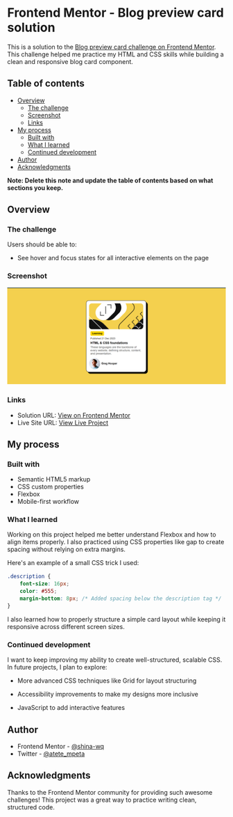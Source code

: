 # Frontend Mentor - Blog preview card solution

This is a solution to the [Blog preview card challenge on Frontend Mentor](https://www.frontendmentor.io/challenges/blog-preview-card-ckPaj01IcS). This challenge helped me practice my HTML and CSS skills while building a clean and responsive blog card component. 

## Table of contents

- [Overview](#overview)
  - [The challenge](#the-challenge)
  - [Screenshot](#screenshot)
  - [Links](#links)
- [My process](#my-process)
  - [Built with](#built-with)
  - [What I learned](#what-i-learned)
  - [Continued development](#continued-development)
- [Author](#author)
- [Acknowledgments](#acknowledgments)

**Note: Delete this note and update the table of contents based on what sections you keep.**

## Overview

### The challenge

Users should be able to:

- See hover and focus states for all interactive elements on the page

### Screenshot

![](./assets/images/screenshot.png)


### Links

- Solution URL: [View on Frontend Mentor](https://www.frontendmentor.io/solutions/blog-preview-card-using-html-and-css-nTzj5u7NqQ)
- Live Site URL: [View Live Project](https://blog-preview-card-project-beta.vercel.app/)

## My process

### Built with

- Semantic HTML5 markup
- CSS custom properties
- Flexbox
- Mobile-first workflow

### What I learned

Working on this project helped me better understand Flexbox and how to align items properly. I also practiced using CSS properties like gap to create spacing without relying on extra margins.

Here's an example of a small CSS trick I used:

```css
.description {
    font-size: 16px;
    color: #555;
    margin-bottom: 8px; /* Added spacing below the description tag */ 
}
```
I also learned how to properly structure a simple card layout while keeping it responsive across different screen sizes.

### Continued development

I want to keep improving my ability to create well-structured, scalable CSS. In future projects, I plan to explore:

- More advanced CSS techniques like Grid for layout structuring

- Accessibility improvements to make my designs more inclusive

- JavaScript to add interactive features


## Author

- Frontend Mentor - [@shina-wq](https://www.frontendmentor.io/profile/shina-wq)
- Twitter - [@atete_mpeta](https://x.com/atete_mpeta)


## Acknowledgments

Thanks to the Frontend Mentor community for providing such awesome challenges! This project was a great way to practice writing clean, structured code.